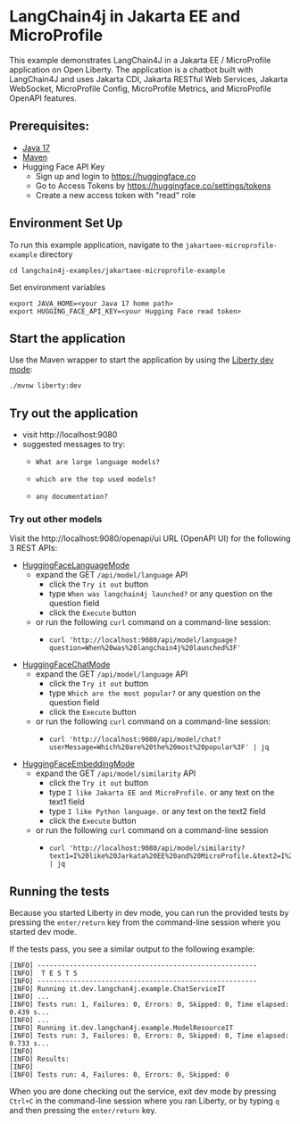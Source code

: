 # LangChain4j in Jakarta EE and MicroProfile
This example demonstrates LangChain4J in a Jakarta EE / MicroProfile application on Open Liberty. The application is a chatbot built with LangChain4J and uses Jakarta CDI, Jakarta RESTful Web Services, Jakarta WebSocket, MicroProfile Config, MicroProfile Metrics, and MicroProfile OpenAPI features.

## Prerequisites:

- [Java 17](https://developer.ibm.com/languages/java/semeru-runtimes/downloads)
- [Maven](https://maven.apache.org/download.cgi)
- Hugging Face API Key
  - Sign up and login to https://huggingface.co
  - Go to Access Tokens by https://huggingface.co/settings/tokens
  - Create a new access token with "read" role
  

## Environment Set Up

To run this example application, navigate  to the `jakartaee-microprofile-example` directory

```
cd langchain4j-examples/jakartaee-microprofile-example
```

Set environment variables

```
export JAVA_HOME=<your Java 17 home path>
export HUGGING_FACE_API_KEY=<your Hugging Face read token>
```

## Start the application

Use the Maven wrapper to start the application by using the [Liberty dev mode](https://openliberty.io/docs/latest/development-mode.html):

```
./mvnw liberty:dev
```

## Try out the application

- visit http://localhost:9080
- suggested messages to try:
  - ```
    What are large language models?
    ```
  - ```
    which are the top used models?
    ```
  - ```
    any documentation?
    ```


### Try out other models

Visit the http://localhost:9080/openapi/ui URL (OpenAPI UI) for the following 3 REST APIs:

- [HuggingFaceLanguageMode](https://github.com/langchain4j/langchain4j/blob/main/langchain4j-hugging-face/src/main/java/dev/langchain4j/model/huggingface/HuggingFaceLanguageModel.java)
  - expand the GET `/api/model/language` API
    - click the `Try it out` button
    - type `When was langchain4j launched?` or any question on the question field
    - click the `Execute` button
  - or run the following `curl` command on a command-line session:
    - ```
      curl 'http://localhost:9080/api/model/language?question=When%20was%20langchain4j%20launched%3F'
      ```
- [HuggingFaceChatMode](https://github.com/langchain4j/langchain4j/blob/main/langchain4j-hugging-face/src/main/java/dev/langchain4j/model/huggingface/HuggingFaceChatModel.java)
  - expand the GET `/api/model/language` API
    - click the `Try it out` button
    - type `Which are the most popular?` or any question on the question field
    - click the `Execute` button
  - or run the following `curl` command on a command-line session:
    - ```
      curl 'http://localhost:9080/api/model/chat?userMessage=Which%20are%20the%20most%20popular%3F' | jq
      ```
- [HuggingFaceEmbeddingMode](https://github.com/langchain4j/langchain4j/blob/main/langchain4j-hugging-face/src/main/java/dev/langchain4j/model/huggingface/HuggingFaceEmbeddingModel.java)
  - expand the GET `/api/model/similarity` API
    - click the `Try it out` button
    - type `I like Jakarta EE and MicroProfile.` or any text on the text1 field
    - type `I like Python language.` or any text on the text2 field
    - click the `Execute` button
  - or run the following `curl` command on a command-line session
    - ```
      curl 'http://localhost:9080/api/model/similarity?text1=I%20like%20Jarkata%20EE%20and%20MicroProfile.&text2=I%20like%20Python%20language.' | jq
      ```


## Running the tests

Because you started Liberty in dev mode, you can run the provided tests by pressing the `enter/return` key from the command-line session where you started dev mode.

If the tests pass, you see a similar output to the following example:

```
[INFO] -------------------------------------------------------
[INFO]  T E S T S
[INFO] -------------------------------------------------------
[INFO] Running it.dev.langchan4j.example.ChatServiceIT
[INFO] ...
[INFO] Tests run: 1, Failures: 0, Errors: 0, Skipped: 0, Time elapsed: 0.439 s...
[INFO] ...
[INFO] Running it.dev.langchan4j.example.ModelResourceIT
[INFO] Tests run: 3, Failures: 0, Errors: 0, Skipped: 0, Time elapsed: 0.733 s...
[INFO] 
[INFO] Results:
[INFO] 
[INFO] Tests run: 4, Failures: 0, Errors: 0, Skipped: 0
```

When you are done checking out the service, exit dev mode by pressing `Ctrl+C` in the command-line session where you ran Liberty, or by typing `q` and then pressing the `enter/return` key.
